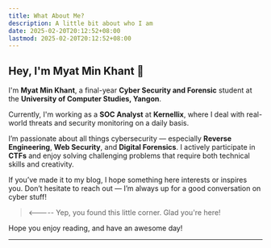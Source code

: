 ```yaml
---
title: What About Me?
description: A little bit about who I am
date: 2025-02-20T20:12:52+08:00
lastmod: 2025-02-20T20:12:52+08:00
---
```


## Hey, I'm Myat Min Khant 👋

I'm **Myat Min Khant**, a final-year **Cyber Security and Forensic** student at the **University of Computer Studies, Yangon**.

Currently, I'm working as a **SOC Analyst** at **Kernellix**, where I deal with real-world threats and security monitoring on a daily basis.

I’m passionate about all things cybersecurity — especially **Reverse Engineering**, **Web Security**, and **Digital Forensics**. I actively participate in **CTFs** and enjoy solving challenging problems that require both technical skills and creativity.

If you’ve made it to my blog, I hope something here interests or inspires you. Don’t hesitate to reach out — I’m always up for a good conversation on cyber stuff!

> <----- Yep, you found this little corner. Glad you're here!

Hope you enjoy reading, and have an awesome day!

---


